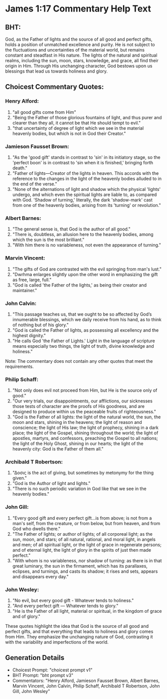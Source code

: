 # James 1:17 Commentary Help Text

## BHT:
God, as the Father of lights and the source of all good and perfect gifts, holds a position of unmatched excellence and purity. He is not subject to the fluctuations and uncertainties of the material world, but remains constant and steadfast in His nature. The lights of the natural and spiritual realms, including the sun, moon, stars, knowledge, and grace, all find their origin in Him. Through His unchanging character, God bestows upon us blessings that lead us towards holiness and glory.

## Choicest Commentary Quotes:
### Henry Alford:
1. "all good gifts come from Him"
2. "Being the Father of those glorious fountains of light, and thus purer and clearer than they all, it cannot be that He should tempt to evil."
3. "that uncertainty of degree of light which we see in the material heavenly bodies, but which is not in God their Creator."

### Jamieson Fausset Brown:
1. "As the 'good gift' stands in contrast to 'sin' in its initiatory stage, so the 'perfect boon' is in contrast to 'sin when it is finished,' bringing forth death."
2. "Father of lights—Creator of the lights in heaven. This accords with the reference to the changes in the light of the heavenly bodies alluded to in the end of the verse."
3. "None of the alternations of light and shadow which the physical 'lights' undergo, and which even the spiritual lights are liable to, as compared with God. 'Shadow of turning,' literally, the dark 'shadow-mark' cast from one of the heavenly bodies, arising from its 'turning' or revolution."

### Albert Barnes:
1. "The general sense is, that God is the author of all good."
2. "There is, doubtless, an allusion here to the heavenly bodies, among which the sun is the most brilliant."
3. "With him there is no variableness, not even the appearance of turning."

### Marvin Vincent:
1. "The gifts of God are contrasted with the evil springing from man's lust."
2. "Dwrhma enlarges slightly upon the other word in emphasizing the gift as free, large, full."
3. "God is called 'the Father of the lights,' as being their creator and maintainer."

### John Calvin:
1. "This passage teaches us, that we ought to be so affected by God’s innumerable blessings, which we daily receive from his hand, as to think of nothing but of his glory."
2. "God is called the Father of lights, as possessing all excellency and the highest dignity."
3. "He calls God 'the Father of Lights.' Light in the language of scripture means especially two things, the light of truth, divine knowledge and holiness."

Note: The commentary does not contain any other quotes that meet the requirements.

### Philip Schaff:
1. "Not only does evil not proceed from Him, but He is the source only of good." 
2. "Our very trials, our disappointments, our afflictions, our sicknesses those tests of character are the proofs of His goodness, and are designed to produce within us the peaceable fruits of righteousness."
3. "God is the Father of all lights: the light of the natural world, the sun, the moon and stars, shining in the heavens; the light of reason and conscience; the light of His law; the light of prophecy, shining in a dark place; the light of the Gospel, shining throughout the world; the light of apostles, martyrs, and confessors, preaching the Gospel to all nations; the light of the Holy Ghost, shining in our hearts; the light of the heavenly city: God is the Father of them all."

### Archibald T Robertson:
1. "Δοσις is the act of giving, but sometimes by metonymy for the thing given." 
2. "God is the Author of light and lights."
3. "There is no such periodic variation in God like that we see in the heavenly bodies."

### John Gill:
1. "Every good gift and every perfect gift...is from above; is not from a man's self, from the creature, or from below, but from heaven, and from God who dwells there." 
2. "The Father of lights; or author of lights; of all corporeal light; as the sun, moon, and stars; of all natural, rational, and moral light, in angels and men; of all spiritual light, or the light of grace in regenerate persons; and of eternal light, the light of glory in the spirits of just then made perfect."
3. "With whom is no variableness, nor shadow of turning: as there is in that great luminary, the sun in the firmament, which has its parallaxes, eclipses, and turnings, and casts its shadow; it rises and sets, appears and disappears every day."

### John Wesley:
1. "No evil, but every good gift - Whatever tends to holiness."
2. "And every perfect gift — Whatever tends to glory."
3. "He is the Father of all light, material or spiritual, in the kingdom of grace and of glory."

These quotes highlight the idea that God is the source of all good and perfect gifts, and that everything that leads to holiness and glory comes from Him. They emphasize the unchanging nature of God, contrasting it with the variability and imperfections of the world.


## Generation Details
- Choicest Prompt: "choicest prompt v1"
- BHT Prompt: "bht prompt v3"
- Commentators: "Henry Alford, Jamieson Fausset Brown, Albert Barnes, Marvin Vincent, John Calvin, Philip Schaff, Archibald T Robertson, John Gill, John Wesley"
